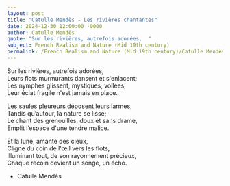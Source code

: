 ```yaml
---
layout: post
title: "Catulle Mendès - Les rivières chantantes"
date: 2024-12-30 12:00:00 -0000
author: Catulle Mendès
quote: "Sur les rivières, autrefois adorées,  "
subject: French Realism and Nature (Mid 19th century)
permalink: /French Realism and Nature (Mid 19th century)/Catulle Mendès/Catulle Mendès - Les rivières chantantes
---
```


Sur les rivières, autrefois adorées,  
Leurs flots murmurants dansent et s'enlacent;  
Les nymphes glissent, mystiques, voilées,  
Leur éclat fragile n'est jamais en place.

Les saules pleureurs déposent leurs larmes,  
Tandis qu’autour, la nature se lisse;  
Le chant des grenouilles, doux et sans drame,  
Emplit l’espace d'une tendre malice.

Et la lune, amante des cieux,  
Cligne du coin de l'œil vers les flots,  
Illuminant tout, de son rayonnement précieux,  
Chaque recoin devient un songe, un écho.

- Catulle Mendès
